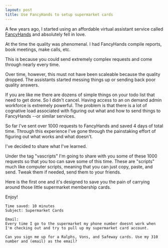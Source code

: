 ```yaml
---
layout: post
title: Use FancyHands to setup supermarket cards
---
```


A few years ago, I started using an affordable virtual assistant service called [FancyHands](http://fhands.com/X0PzeM8) and absolutely fell in love. 

At the time the quality was phenomenal. I had FancyHands compile reports, book meetings, make calls, etc.

This is because you could send extremely complex requests and come through nearly every time.

Over time, however, this must not have been scaleable because the quality dropped. The assistants started messing things up or sending back poor quality answers.

If you are like me there are dozens of simple things on your todo list that need to get done. So I didn't cancel. Having access to an on demand admin workforce is extremely powerful. The problem is that there is a lot of cognative load associated with figuring out what and how to send things to FancyHands --or similar services.

So far I've sent over 1000 requests to FancyHands and saved 4 days of total time. Through this experience I've gone through the painstaking effort of figuring out what works and what doesn't.

I've decided to share what I've learned.

Under the tag "vascripts" I'm going to share with you some of these 1000 requests so that you too can save some of this time. These are "scripts" much like computer scripts, meaning that you can just copy, paste, and send. Tweak them if needed, send them to your friends.

Here is the first one and it's designed to save you the pain of carrying around those little supermarket membership cards.

Enjoy!

```
Time saved: 10 minutes
Subject: Supermarket Cards

Email:
Every time I go to the supermarket my phone number doesnt work when I'm checking out and try to pull up my supermarket card account.

Can you sign me up for a Ralphs, Vons, and Safeway cards. Use my 310 number and (email) as the email?
```